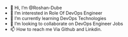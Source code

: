 - 👋 Hi, I’m @Roshan-Dube
- 👀 I’m interested in Role Of DevOps Engineer
- 🌱 I’m currently learning DevOps Technologies
- 💞️ I’m looking to collaborate on DevOps Engineer Jobs
- 📫 How to reach me Via Github and Linkdin.

<!---
Roshan-Dube/Roshan-Dube is a ✨ special ✨ repository because its `README.md` (this file) appears on your GitHub profile.
You can click the Preview link to take a look at your changes.
--->
